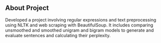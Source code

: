 
## About Project

Developed a project involving regular expressions and text preprocessing using NLTK
and web scraping with BeautifulSoup. It includes comparing unsmoothed and
smoothed unigram and bigram models to generate and evaluate sentences and
calculating their perplexity.
